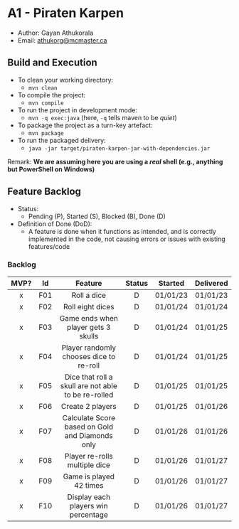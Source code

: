 # A1 - Piraten Karpen

  * Author: Gayan Athukorala
  * Email: athukorg@mcmaster.ca

## Build and Execution

  * To clean your working directory:
    * `mvn clean`
  * To compile the project:
    * `mvn compile`
  * To run the project in development mode:
    * `mvn -q exec:java` (here, `-q` tells maven to be _quiet_)
  * To package the project as a turn-key artefact:
    * `mvn package`
  * To run the packaged delivery:
    * `java -jar target/piraten-karpen-jar-with-dependencies.jar` 

Remark: **We are assuming here you are using a _real_ shell (e.g., anything but PowerShell on Windows)**

## Feature Backlog

 * Status: 
   * Pending (P), Started (S), Blocked (B), Done (D)
 * Definition of Done (DoD):
   * A feature is done when it functions as intended, and is correctly implemented in the code, not causing errors or issues with existing features/code

### Backlog 

| MVP? | Id  |                       Feature                       | Status | Started  | Delivered |
|:----:|:---:|:---------------------------------------------------:|:------:|:--------:|:---------:|
|  x   | F01 |                     Roll a dice                     |   D    | 01/01/23 | 01/01/23  |
|  x   | F02 |                  Roll eight dices                   |   D    | 01/01/24 | 01/01/24  |
|  x   | F03 |         Game ends when player gets 3 skulls         |   D    | 01/01/24 | 01/01/25  |
|  x   | F04 |       Player randomly chooses dice to re-roll       |   D    | 01/01/24 | 01/01/25  |
|  x   | F05 | Dice that roll a skull are not able to be re-rolled |   D    | 01/01/25 | 01/01/25  |
|  x   | F06 |                  Create 2 players                   |   D    | 01/01/25 | 01/01/26  |
|  x   | F07 |   Calculate Score based on Gold and Diamonds only   |   D    | 01/01/26 | 01/01/26  |
|  x   | F08 |            Player re-rolls multiple dice            |   D    | 01/01/26 | 01/01/27  |
|  x   | F09 |               Game is played 42 times               |   D    | 01/01/26 | 01/01/27  |
|  x   | F10 |         Display each players win percentage         |   D    | 01/01/26 | 01/01/27  |

